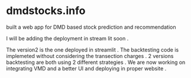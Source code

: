 # dmdstocks.info
built a web app for DMD based stock prediction and recommendation

I will be adding the deployment in stream lit soon . 

The version2 is the one deployed in streamlit . The backtesting code is implemeted 
without considering the transection charges . 2 versions backtesting are both using 2 different strategies .
We are now working on integrating VMD and a better UI and deploying in proper website .
